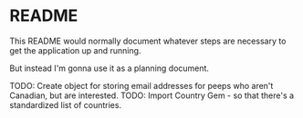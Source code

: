# README

This README would normally document whatever steps are necessary to get the
application up and running.

But instead I'm gonna use it as a planning document.

TODO: Create object for storing email addresses for peeps who aren't Canadian, but are interested.
  TODO: Import Country Gem - so that there's a standardized list of countries.
